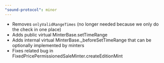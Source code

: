 ```yaml
---
"sound-protocol": minor
---
```


- Removes `onlyValidRangeTimes` (no longer needed because we only do the check in one place)
- Adds public virtual MinterBase.setTimeRange
- Adds internal virtual MinterBase._beforeSetTimeRange that can be optionally implemented by minters
- Fixes related bug in FixedPricePermissionedSaleMinter.createEditionMint
